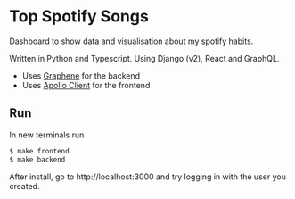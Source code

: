 # Top Spotify Songs

Dashboard to show data and visualisation about my spotify habits.

Written in Python and Typescript. Using Django (v2), React and GraphQL. 

- Uses [Graphene](http://graphene-python.org/) for the backend
- Uses [Apollo Client](https://www.apollographql.com/docs/react/) for the frontend

## Run

In new terminals run

```bash
$ make frontend
$ make backend
```

After install, go to http://localhost:3000 and try logging in with the user you created.
